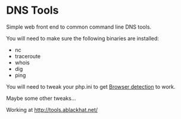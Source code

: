 # DNS Tools

Simple web front end to common command line DNS tools.

You will need to make sure the following binaries are installed:

* nc
* traceroute
* whois
* dig
* ping

You will need to tweak your php.ini to get [Browser detection](http://php.net/manual/en/function.get-browser.php#refsect1-function.get-browser-notes) to work.

Maybe some other tweaks...

Working at http://tools.ablackhat.net/

